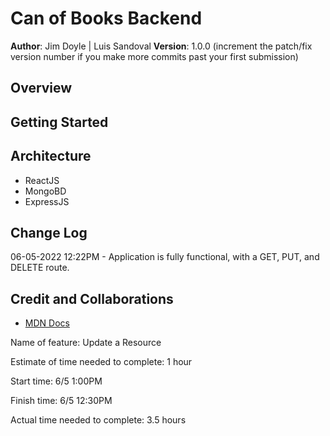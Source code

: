 # Can of Books Backend

**Author**: Jim Doyle | Luis Sandoval
**Version**: 1.0.0 (increment the patch/fix version number if you make more commits past your first submission)

## Overview
<!-- Provide a high level overview of what this application is and why you are building it, beyond the fact that it's an assignment for this class. (i.e. What's your problem domain?) -->

## Getting Started
<!-- What are the steps that a user must take in order to build this app on their own machine and get it running? -->

## Architecture
<!-- Provide a detailed description of the application design. What technologies (languages, libraries, etc) you're using, and any other relevant design information. -->
- ReactJS
- MongoBD
- ExpressJS

## Change Log
<!-- Use this area to document the iterative changes made to your application as each feature is successfully implemented. Use time stamps. Here's an example:

01-01-2001 4:59pm - Application now has a fully-functional express server, with a GET route for the location resource. -->

06-05-2022 12:22PM - Application is fully functional, with a GET, PUT, and DELETE route.

## Credit and Collaborations
<!-- Give credit (and a link) to other people or resources that helped you build this application. -->

- [MDN Docs](https://developer.mozilla.org/en-US/)

Name of feature: Update a Resource

Estimate of time needed to complete: 1 hour

Start time: 6/5 1:00PM

Finish time: 6/5 12:30PM

Actual time needed to complete: 3.5 hours
